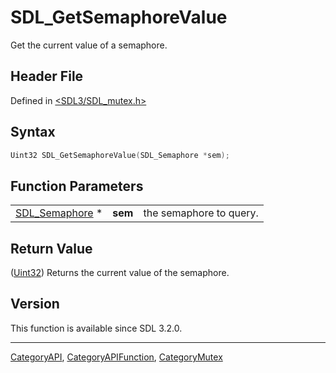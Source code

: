 # SDL_GetSemaphoreValue

Get the current value of a semaphore.

## Header File

Defined in [<SDL3/SDL_mutex.h>](https://github.com/libsdl-org/SDL/blob/main/include/SDL3/SDL_mutex.h)

## Syntax

```c
Uint32 SDL_GetSemaphoreValue(SDL_Semaphore *sem);
```

## Function Parameters

|                                  |         |                         |
| -------------------------------- | ------- | ----------------------- |
| [SDL_Semaphore](SDL_Semaphore) * | **sem** | the semaphore to query. |

## Return Value

([Uint32](Uint32)) Returns the current value of the semaphore.

## Version

This function is available since SDL 3.2.0.

----
[CategoryAPI](CategoryAPI), [CategoryAPIFunction](CategoryAPIFunction), [CategoryMutex](CategoryMutex)

